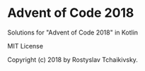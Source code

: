 # Advent of Code 2018
Solutions for "Advent of Code 2018" in Kotlin

MIT License

Copyright (c) 2018 by Rostyslav Tchaikivsky.
